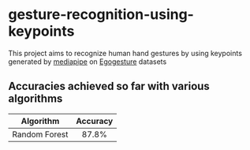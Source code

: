 # gesture-recognition-using-keypoints

This project aims to recognize human hand gestures by using keypoints generated by [mediapipe](https://github.com/google/mediapipe) on [Egogesture](http://www.nlpr.ia.ac.cn/iva/yfzhang/datasets/egogesture.html) datasets

## Accuracies achieved so far with various algorithms

| Algorithm     | Accuracy      |
| ------------- |:-------------:|
| Random Forest | 87.8%         |